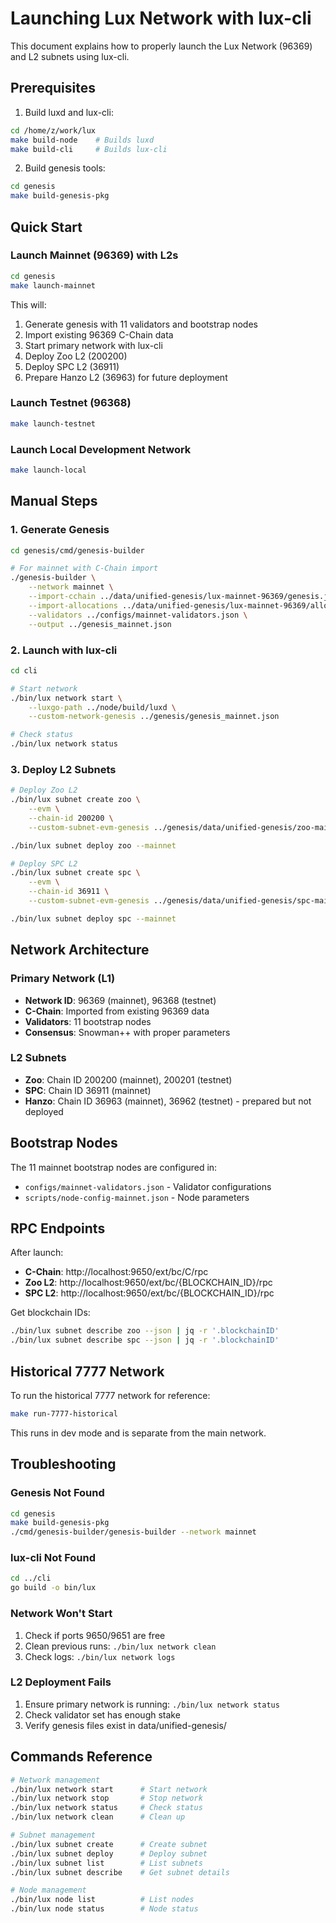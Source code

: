 # Launching Lux Network with lux-cli

This document explains how to properly launch the Lux Network (96369) and L2 subnets using lux-cli.

## Prerequisites

1. Build luxd and lux-cli:
```bash
cd /home/z/work/lux
make build-node    # Builds luxd
make build-cli     # Builds lux-cli
```

2. Build genesis tools:
```bash
cd genesis
make build-genesis-pkg
```

## Quick Start

### Launch Mainnet (96369) with L2s
```bash
cd genesis
make launch-mainnet
```

This will:
1. Generate genesis with 11 validators and bootstrap nodes
2. Import existing 96369 C-Chain data
3. Start primary network with lux-cli
4. Deploy Zoo L2 (200200)
5. Deploy SPC L2 (36911)
6. Prepare Hanzo L2 (36963) for future deployment

### Launch Testnet (96368)
```bash
make launch-testnet
```

### Launch Local Development Network
```bash
make launch-local
```

## Manual Steps

### 1. Generate Genesis
```bash
cd genesis/cmd/genesis-builder

# For mainnet with C-Chain import
./genesis-builder \
    --network mainnet \
    --import-cchain ../data/unified-genesis/lux-mainnet-96369/genesis.json \
    --import-allocations ../data/unified-genesis/lux-mainnet-96369/allocations_combined.json \
    --validators ../configs/mainnet-validators.json \
    --output ../genesis_mainnet.json
```

### 2. Launch with lux-cli
```bash
cd cli

# Start network
./bin/lux network start \
    --luxgo-path ../node/build/luxd \
    --custom-network-genesis ../genesis/genesis_mainnet.json

# Check status
./bin/lux network status
```

### 3. Deploy L2 Subnets
```bash
# Deploy Zoo L2
./bin/lux subnet create zoo \
    --evm \
    --chain-id 200200 \
    --custom-subnet-evm-genesis ../genesis/data/unified-genesis/zoo-mainnet-200200/genesis.json

./bin/lux subnet deploy zoo --mainnet

# Deploy SPC L2
./bin/lux subnet create spc \
    --evm \
    --chain-id 36911 \
    --custom-subnet-evm-genesis ../genesis/data/unified-genesis/spc-mainnet-36911/genesis.json

./bin/lux subnet deploy spc --mainnet
```

## Network Architecture

### Primary Network (L1)
- **Network ID**: 96369 (mainnet), 96368 (testnet)
- **C-Chain**: Imported from existing 96369 data
- **Validators**: 11 bootstrap nodes
- **Consensus**: Snowman++ with proper parameters

### L2 Subnets
- **Zoo**: Chain ID 200200 (mainnet), 200201 (testnet)
- **SPC**: Chain ID 36911 (mainnet)
- **Hanzo**: Chain ID 36963 (mainnet), 36962 (testnet) - prepared but not deployed

## Bootstrap Nodes

The 11 mainnet bootstrap nodes are configured in:
- `configs/mainnet-validators.json` - Validator configurations
- `scripts/node-config-mainnet.json` - Node parameters

## RPC Endpoints

After launch:
- **C-Chain**: http://localhost:9650/ext/bc/C/rpc
- **Zoo L2**: http://localhost:9650/ext/bc/{BLOCKCHAIN_ID}/rpc
- **SPC L2**: http://localhost:9650/ext/bc/{BLOCKCHAIN_ID}/rpc

Get blockchain IDs:
```bash
./bin/lux subnet describe zoo --json | jq -r '.blockchainID'
./bin/lux subnet describe spc --json | jq -r '.blockchainID'
```

## Historical 7777 Network

To run the historical 7777 network for reference:
```bash
make run-7777-historical
```

This runs in dev mode and is separate from the main network.

## Troubleshooting

### Genesis Not Found
```bash
cd genesis
make build-genesis-pkg
./cmd/genesis-builder/genesis-builder --network mainnet
```

### lux-cli Not Found
```bash
cd ../cli
go build -o bin/lux
```

### Network Won't Start
1. Check if ports 9650/9651 are free
2. Clean previous runs: `./bin/lux network clean`
3. Check logs: `./bin/lux network logs`

### L2 Deployment Fails
1. Ensure primary network is running: `./bin/lux network status`
2. Check validator set has enough stake
3. Verify genesis files exist in data/unified-genesis/

## Commands Reference

```bash
# Network management
./bin/lux network start      # Start network
./bin/lux network stop       # Stop network
./bin/lux network status     # Check status
./bin/lux network clean      # Clean up

# Subnet management
./bin/lux subnet create      # Create subnet
./bin/lux subnet deploy      # Deploy subnet
./bin/lux subnet list        # List subnets
./bin/lux subnet describe    # Get subnet details

# Node management
./bin/lux node list          # List nodes
./bin/lux node status        # Node status
```
